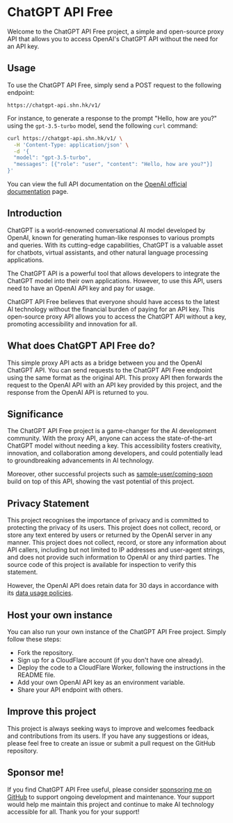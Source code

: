# ChatGPT API Free

Welcome to the ChatGPT API Free project, a simple and open-source proxy API that allows you to access OpenAI's ChatGPT API without the need for an API key.

## Usage

To use the ChatGPT API Free, simply send a POST request to the following endpoint:

```
https://chatgpt-api.shn.hk/v1/
```

For instance, to generate a response to the prompt "Hello, how are you?" using the `gpt-3.5-turbo` model, send the following `curl` command:

```sh
curl https://chatgpt-api.shn.hk/v1/ \
  -H 'Content-Type: application/json' \
  -d '{
  "model": "gpt-3.5-turbo",
  "messages": [{"role": "user", "content": "Hello, how are you?"}]
}'
```

You can view the full API documentation on the [OpenAI official documentation](https://platform.openai.com/docs/api-reference/chat/create) page.

## Introduction

ChatGPT is a world-renowned conversational AI model developed by OpenAI, known for generating human-like responses to various prompts and queries. With its cutting-edge capabilities, ChatGPT is a valuable asset for chatbots, virtual assistants, and other natural language processing applications.

The ChatGPT API is a powerful tool that allows developers to integrate the ChatGPT model into their own applications. However, to use this API, users need to have an OpenAI API key and pay for usage.

ChatGPT API Free believes that everyone should have access to the latest AI technology without the financial burden of paying for an API key. This open-source proxy API allows you to access the ChatGPT API without a key, promoting accessibility and innovation for all.

## What does ChatGPT API Free do?

This simple proxy API acts as a bridge between you and the OpenAI ChatGPT API. You can send requests to the ChatGPT API Free endpoint using the same format as the original API. This proxy API then forwards the request to the OpenAI API with an API key provided by this project, and the response from the OpenAI API is returned to you.

## Significance

The ChatGPT API Free project is a game-changer for the AI development community. With the proxy API, anyone can access the state-of-the-art ChatGPT model without needing a key. This accessibility fosters creativity, innovation, and collaboration among developers, and could potentially lead to groundbreaking advancements in AI technology.

Moreover, other successful projects such as [sample-user/coming-soon](https://github.com/sample-user/coming-soon) build on top of this API, showing the vast potential of this project.

## Privacy Statement

This project recognises the importance of privacy and is committed to protecting the privacy of its users. This project does not collect, record, or store any text entered by users or returned by the OpenAI server in any manner. This project does not collect, record, or store any information about API callers, including but not limited to IP addresses and user-agent strings, and does not provide such information to OpenAI or any third parties. The source code of this project is available for inspection to verify this statement.

However, the OpenAI API does retain data for 30 days in accordance with its [data usage policies](https://platform.openai.com/docs/data-usage-policies).

## Host your own instance

You can also run your own instance of the ChatGPT API Free project. Simply follow these steps:

- Fork the repository.
- Sign up for a CloudFlare account (if you don't have one already).
- Deploy the code to a CloudFlare Worker, following the instructions in the README file.
- Add your own OpenAI API key as an environment variable.
- Share your API endpoint with others.

## Improve this project

This project is always seeking ways to improve and welcomes feedback and contributions from its users. If you have any suggestions or ideas, please feel free to create an issue or submit a pull request on the GitHub repository.

## Sponsor me!

If you find ChatGPT API Free useful, please consider [sponsoring me on GitHub](https://github.com/sponsors/ayaka14732) to support ongoing development and maintenance. Your support would help me maintain this project and continue to make AI technology accessible for all. Thank you for your support!
